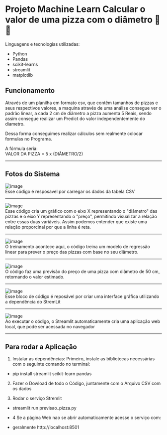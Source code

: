 # Projeto Machine Learn Calcular o valor de uma pizza com o diâmetro 🍕🍕

Linguagens e tecnologias utilizadas:
*  Python
*  Pandas
*  scikit-learns
*  streamlit
*  matplotlib

## Funcionamento

Através de um planilha em formato csv, que contêm tamanhos de pizzas e seus respectivos valores, a maquina através de uma análise consegue ver o padrão linear, a cada 2 cm de diâmetro a pizza aumenta 5 Reais, sendo assim consegue realizar um Predict do valor independentemente do diametro.

Dessa forma conseguimes realizar cálculos sem realmente colocar formulas no Programa.

A fórmula seria:
<br>
VALOR DA PIZZA = 5 x (DIÂMETRO/2)

<hr>

## Fotos do Sistema

![image](https://github.com/user-attachments/assets/b9c6b63c-5df3-48bc-9179-096787d81fb4)
<br>
Esse código é resposavel por carregar os dados da tabela CSV 
<hr>

![image](https://github.com/user-attachments/assets/9584acc4-5e49-4aea-8b6d-a50666ac40d6)
<br>
Esse código cria um gráfico com o eixo X representando o "diâmetro" das pizzas e o eixo Y representando o "preço", permitindo visualizar a relação entre essas duas variáveis. Assim podemos entender que existe uma relação proporcinal por que a linha é reta.
<hr>

![image](https://github.com/user-attachments/assets/1420e664-039f-46b6-a812-3f28a75d8065)
<br>
O treinamento acontece aqui, o código treina um modelo de regressão linear para prever o preço das pizzas com base no seu diâmetro.
<hr>

![image](https://github.com/user-attachments/assets/16385ece-5d1f-4ac3-8813-5c72a6f4a4c7)
<br>
O código faz uma previsão do preço de uma pizza com diâmetro de 50 cm, retornando o valor estimado.
<hr>

![image](https://github.com/user-attachments/assets/0bc4c8be-3156-4159-82ba-593b3867667d)
<br>
Esse bloco de código é reposável por criar uma interface gráfica utilizando a dependência do StremLit
<hr>

![image](https://github.com/user-attachments/assets/f6c7d14f-78e2-4c46-9398-1c94074b0acf)
<br>
Ao executar o código, o Streamlit automaticamente cria uma aplicação web local, que pode ser acessada no navegador
<hr>

## Para rodar a Aplicação

1. Instalar as dependências: Primeiro, instale as bibliotecas necessárias com o seguinte comando no terminal:
* pip install streamlit scikit-learn pandas

2. Fazer o Dowload de todo o Código, juntamente com o Arquivo CSV com os dados

3. Rodar o serviço Stremlit
* streamlit run previsao_pizza.py

* 4 Se a página Web nao se abrir automaticamente acesse o serviço com:
* geralmente http://localhost:8501
   










  

